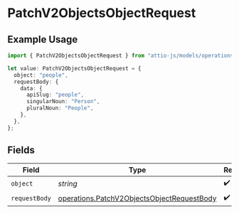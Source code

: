 # PatchV2ObjectsObjectRequest

## Example Usage

```typescript
import { PatchV2ObjectsObjectRequest } from "attio-js/models/operations";

let value: PatchV2ObjectsObjectRequest = {
  object: "people",
  requestBody: {
    data: {
      apiSlug: "people",
      singularNoun: "Person",
      pluralNoun: "People",
    },
  },
};
```

## Fields

| Field                                                                                                    | Type                                                                                                     | Required                                                                                                 | Description                                                                                              | Example                                                                                                  |
| -------------------------------------------------------------------------------------------------------- | -------------------------------------------------------------------------------------------------------- | -------------------------------------------------------------------------------------------------------- | -------------------------------------------------------------------------------------------------------- | -------------------------------------------------------------------------------------------------------- |
| `object`                                                                                                 | *string*                                                                                                 | :heavy_check_mark:                                                                                       | N/A                                                                                                      | people                                                                                                   |
| `requestBody`                                                                                            | [operations.PatchV2ObjectsObjectRequestBody](../../models/operations/patchv2objectsobjectrequestbody.md) | :heavy_check_mark:                                                                                       | N/A                                                                                                      |                                                                                                          |
